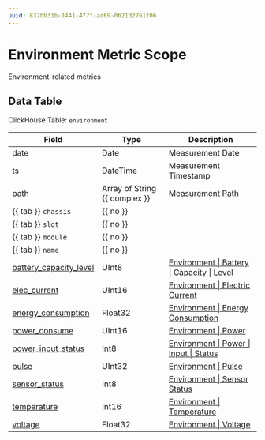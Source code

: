 ```yaml
---
uuid: 832bb31b-1441-477f-ac69-0b21d2761f06
---
```

# Environment Metric Scope

Environment-related metrics

## Data Table

ClickHouse Table: `environment`

Field | Type | Description
--- | --- | ---
date | Date | Measurement Date
ts | DateTime | Measurement Timestamp
path | Array of String {{ complex }} | Measurement Path
{{ tab }} `chassis` | {{ no }} | 
{{ tab }} `slot` | {{ no }} | 
{{ tab }} `module` | {{ no }} | 
{{ tab }} `name` | {{ no }} | 
[battery_capacity_level](../types/environment/battery/capacity/level.md) | UInt8 | [Environment \| Battery \| Capacity \| Level](../types/environment/battery/capacity/level.md)
[elec_current](../types/environment/electric-current.md) | UInt16 | [Environment \| Electric Current](../types/environment/electric-current.md)
[energy_consumption](../types/environment/energy-consumption.md) | Float32 | [Environment \| Energy Consumption](../types/environment/energy-consumption.md)
[power_consume](../types/environment/power.md) | UInt16 | [Environment \| Power](../types/environment/power.md)
[power_input_status](../types/environment/power/input/status.md) | Int8 | [Environment \| Power \| Input \| Status](../types/environment/power/input/status.md)
[pulse](../types/environment/pulse.md) | UInt32 | [Environment \| Pulse](../types/environment/pulse.md)
[sensor_status](../types/environment/sensor-status.md) | Int8 | [Environment \| Sensor Status](../types/environment/sensor-status.md)
[temperature](../types/environment/temperature.md) | Int16 | [Environment \| Temperature](../types/environment/temperature.md)
[voltage](../types/environment/voltage.md) | Float32 | [Environment \| Voltage](../types/environment/voltage.md)

